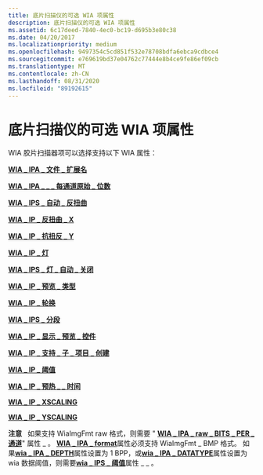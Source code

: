 ```yaml
---
title: 底片扫描仪的可选 WIA 项属性
description: 底片扫描仪的可选 WIA 项属性
ms.assetid: 6c17deed-7840-4ec0-bc19-d695b3e80c38
ms.date: 04/20/2017
ms.localizationpriority: medium
ms.openlocfilehash: 9497354c5cd851f532e78708bdfa6ebca9cdbce4
ms.sourcegitcommit: e769619bd37e04762c77444e8b4ce9fe86ef09cb
ms.translationtype: MT
ms.contentlocale: zh-CN
ms.lasthandoff: 08/31/2020
ms.locfileid: "89192615"
---
```

# <a name="optional-wia-item-properties-for-film-scanners"></a>底片扫描仪的可选 WIA 项属性





WIA 胶片扫描器项可以选择支持以下 WIA 属性：

[**WIA \_ IPA \_ 文件 \_ 扩展名**](./wia-ipa-filename-extension.md)

[**WIA \_ IPA \_ \_ \_ 每通道原始 \_ 位数**](./wia-ipa-raw-bits-per-channel.md)

[**WIA \_ IPS \_ 自动 \_ 反扭曲**](./wia-ips-auto-deskew.md)

[**WIA \_ IP \_ 反扭曲 \_ X**](./wia-ips-deskew-x.md)

[**WIA \_ IP \_ 抗扭反 \_ Y**](./wia-ips-deskew-y.md)

[**WIA \_ IP \_ 灯**](./wia-ips-lamp.md)

[**WIA \_ IPS \_ 灯 \_ 自动 \_ 关闭**](./wia-ips-lamp-auto-off.md)

[**WIA \_ IP \_ 预览 \_ 类型**](./wia-ips-preview-type.md)

[**WIA \_ IP \_ 轮换**](./wia-ips-rotation.md)

[**WIA \_ IPS \_ 分段**](./wia-ips-segmentation.md)

[**WIA \_ IP \_ 显示 \_ 预览 \_ 控件**](./wia-ips-show-preview-control.md)

[**WIA \_ IP \_ 支持 \_ 子 \_ 项目 \_ 创建**](./wia-ips-supports-child-item-creation.md)

[**WIA \_ IP \_ 阈值**](./wia-ips-threshold.md)

[**WIA \_ IP \_ 预热 \_ \_ 时间**](./wia-ips-warm-up-time.md)

[**WIA \_ IP \_ XSCALING**](./wia-ips-xscaling.md)

[**WIA \_ IP \_ YSCALING**](./wia-ips-yscaling.md)

**注意**   如果支持 WiaImgFmt raw 格式，则需要 " [**WIA \_ IPA \_ raw \_ BITS \_ PER \_ 通道**](./wia-ipa-raw-bits-per-channel.md)" 属性 \_ 。 [**WIA \_ IPA \_ format**](./wia-ipa-format.md)属性必须支持 WiaImgFmt \_ BMP 格式。 如果[**wia \_ IPA \_ DEPTH**](./wia-ipa-depth.md)属性设置为 1 BPP，或[**wia \_ IPA \_ DATATYPE**](./wia-ipa-datatype.md)属性设置为 wia 数据阈值，则需要[**wia \_ IPS \_ 阈值**](./wia-ips-threshold.md)属性 \_ \_ 。

 

 

